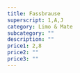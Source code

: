 ```yaml
---
title: Fassbrause
superscript: 1,A,J
category: Limo & Mate
subcategory: ""
description: ""
price1: 2,8
price2: ""
price3: ""
---
```


